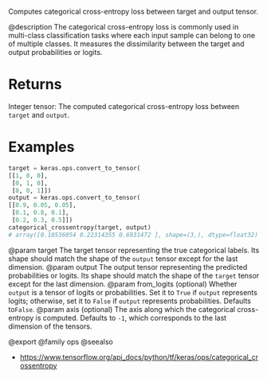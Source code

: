 Computes categorical cross-entropy loss between target and output tensor.

@description
The categorical cross-entropy loss is commonly used in multi-class
classification tasks where each input sample can belong to one of
multiple classes. It measures the dissimilarity
between the target and output probabilities or logits.

# Returns
Integer tensor: The computed categorical cross-entropy loss between
`target` and `output`.

# Examples
```python
target = keras.ops.convert_to_tensor(
[[1, 0, 0],
 [0, 1, 0],
 [0, 0, 1]])
output = keras.ops.convert_to_tensor(
[[0.9, 0.05, 0.05],
 [0.1, 0.8, 0.1],
 [0.2, 0.3, 0.5]])
categorical_crossentropy(target, output)
# array([0.10536054 0.22314355 0.6931472 ], shape=(3,), dtype=float32)
```

@param target The target tensor representing the true categorical labels.
    Its shape should match the shape of the `output` tensor
    except for the last dimension.
@param output The output tensor representing the predicted probabilities
    or logits. Its shape should match the shape of the `target`
    tensor except for the last dimension.
@param from_logits (optional) Whether `output` is a tensor of logits or
    probabilities.
    Set it to `True` if `output` represents logits; otherwise,
    set it to `False` if `output` represents probabilities.
    Defaults to`False`.
@param axis (optional) The axis along which the categorical cross-entropy
    is computed.
    Defaults to `-1`, which corresponds to the last dimension of
    the tensors.

@export
@family ops
@seealso
+ <https://www.tensorflow.org/api_docs/python/tf/keras/ops/categorical_crossentropy>
